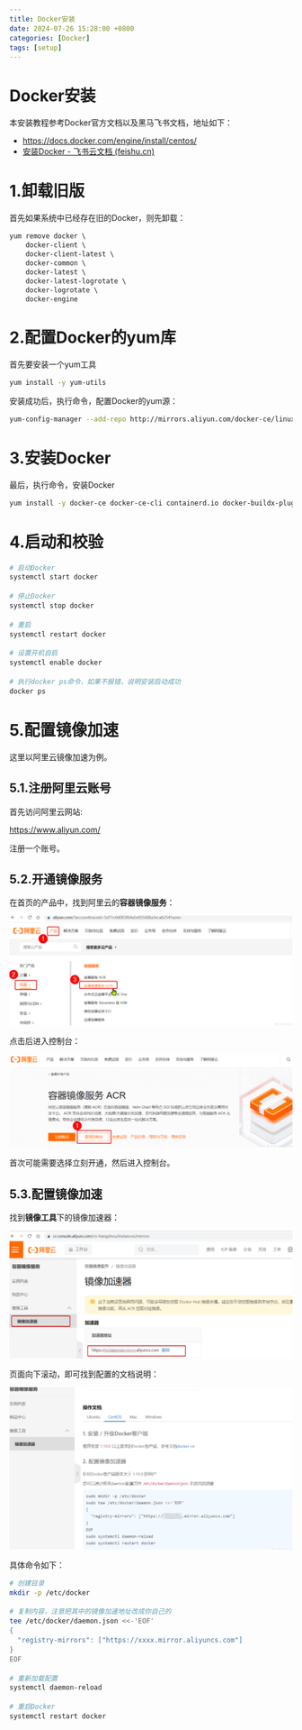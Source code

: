 ```yaml
---
title: Docker安装
date: 2024-07-26 15:28:00 +0800
categories: [Docker]
tags: [setup]
---
```

# Docker安装

本安装教程参考Docker官方文档以及黑马飞书文档，地址如下：

- https://docs.docker.com/engine/install/centos/
- [⁠安装Docker - 飞书云文档 (feishu.cn)](https://b11et3un53m.feishu.cn/wiki/Rfocw7ctXij2RBkShcucLZbrn2d)

# 1.卸载旧版

首先如果系统中已经存在旧的Docker，则先卸载：

```Shell
yum remove docker \
    docker-client \
    docker-client-latest \
    docker-common \
    docker-latest \
    docker-latest-logrotate \
    docker-logrotate \
    docker-engine
```

# 2.配置Docker的yum库

首先要安装一个yum工具

```Bash
yum install -y yum-utils
```

安装成功后，执行命令，配置Docker的yum源：

```Bash
yum-config-manager --add-repo http://mirrors.aliyun.com/docker-ce/linux/centos/docker-ce.repo
```

# 3.安装Docker

最后，执行命令，安装Docker

```Bash
yum install -y docker-ce docker-ce-cli containerd.io docker-buildx-plugin docker-compose-plugin
```

# 4.启动和校验

```Bash
# 启动Docker
systemctl start docker

# 停止Docker
systemctl stop docker

# 重启
systemctl restart docker

# 设置开机自启
systemctl enable docker

# 执行docker ps命令，如果不报错，说明安装启动成功
docker ps
```

# 5.配置镜像加速

这里以阿里云镜像加速为例。

## 5.1.注册阿里云账号

首先访问阿里云网站:

https://www.aliyun.com/

注册一个账号。

## 5.2.开通镜像服务

在首页的产品中，找到阿里云的**容器镜像服务**：

![image-20240726152740387](/assets/Docker安装.assets/image-20240726152740387.png)

点击后进入控制台：

![image-20240726152733363](/assets/Docker安装.assets/image-20240726152733363.png)

首次可能需要选择立刻开通，然后进入控制台。

## 5.3.配置镜像加速

找到**镜像工具**下的镜像加速器：

![image-20240726152717806](/assets/Docker安装.assets/image-20240726152717806.png)

页面向下滚动，即可找到配置的文档说明：

![image-20240726152709974](/assets/Docker安装.assets/image-20240726152709974.png)

具体命令如下：

```Bash
# 创建目录
mkdir -p /etc/docker

# 复制内容，注意把其中的镜像加速地址改成你自己的
tee /etc/docker/daemon.json <<-'EOF'
{
  "registry-mirrors": ["https://xxxx.mirror.aliyuncs.com"]
}
EOF

# 重新加载配置
systemctl daemon-reload

# 重启Docker
systemctl restart docker
```